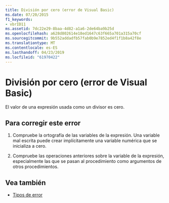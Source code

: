 ```yaml
---
title: División por cero (error de Visual Basic)
ms.date: 07/20/2015
f1_keywords:
- vbrID11
ms.assetid: 7dc22e29-8baa-4d82-a1a6-2de64ba9b25d
ms.openlocfilehash: a628d802614e18ed1647c63f665a701a315a70cf
ms.sourcegitcommit: 9b552addadfb57fab0b9e7852ed4f1f1b8a42f8e
ms.translationtype: MT
ms.contentlocale: es-ES
ms.lasthandoff: 04/23/2019
ms.locfileid: "61970422"
---
```

# <a name="division-by-zero-visual-basic-error"></a>División por cero (error de Visual Basic)
El valor de una expresión usada como un divisor es cero.  
  
## <a name="to-correct-this-error"></a>Para corregir este error  
  
1. Compruebe la ortografía de las variables de la expresión. Una variable mal escrita puede crear implícitamente una variable numérica que se inicializa a cero.  
  
2. Compruebe las operaciones anteriores sobre la variable de la expresión, especialmente las que se pasan al procedimiento como argumentos de otros procedimientos.  
  
## <a name="see-also"></a>Vea también

- [Tipos de error](../../visual-basic/programming-guide/language-features/error-types.md)
